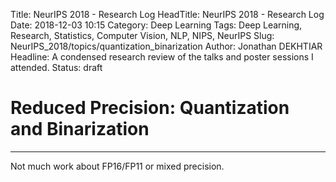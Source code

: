 Title: NeurIPS 2018 - Research Log
HeadTitle: NeurIPS 2018 - Research Log
Date: 2018-12-03 10:15
Category: Deep Learning
Tags: Deep Learning, Research, Statistics, Computer Vision, NLP, NIPS, NeurIPS
Slug: NeurIPS_2018/topics/quantization_binarization
Author: Jonathan DEKHTIAR
Headline: A condensed research review of the talks and poster sessions I attended.
Status: draft

# Reduced Precision: Quantization and Binarization
--------------------------------------------------

Not much work about FP16/FP11 or mixed precision.
